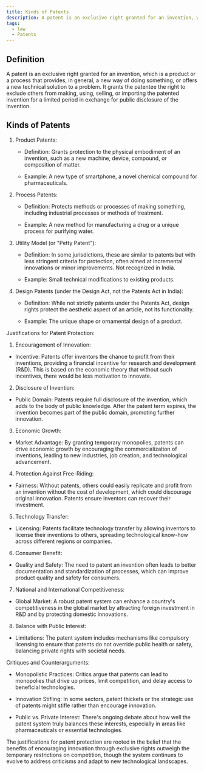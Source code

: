 ```yaml
---
title: Kinds of Patents
description: A patent is an exclusive right granted for an invention, which is a product or a process that provides, in general, a new way of doing something, or offers a new technical solution to a problem.
tags:
  - law
  - Patents
---
```

## Definition

A patent is an exclusive right granted for an invention, which is a product or a process that provides, in general, a new way of doing something, or offers a new technical solution to a problem. It grants the patentee the right to exclude others from making, using, selling, or importing the patented invention for a limited period in exchange for public disclosure of the invention.

## Kinds of Patents

1. Product Patents:

    - Definition: Grants protection to the physical embodiment of an invention, such as a new machine, device, compound, or composition of matter.

    - Example: A new type of smartphone, a novel chemical compound for pharmaceuticals.

2. Process Patents:

    - Definition: Protects methods or processes of making something, including industrial processes or methods of treatment.

    - Example: A new method for manufacturing a drug or a unique process for purifying water.

3. Utility Model (or "Petty Patent"):

    - Definition: In some jurisdictions, these are similar to patents but with less stringent criteria for protection, often aimed at incremental innovations or minor improvements. Not recognized in India.

    - Example: Small technical modifications to existing products.

4. Design Patents (under the Design Act, not the Patents Act in India):

    - Definition: While not strictly patents under the Patents Act, design rights protect the aesthetic aspect of an article, not its functionality.

    - Example: The unique shape or ornamental design of a product.

Justifications for Patent Protection:

1. Encouragement of Innovation:

- Incentive: Patents offer inventors the chance to profit from their inventions, providing a financial incentive for research and development (R&D). This is based on the economic theory that without such incentives, there would be less motivation to innovate.

2. Disclosure of Invention:

- Public Domain: Patents require full disclosure of the invention, which adds to the body of public knowledge. After the patent term expires, the invention becomes part of the public domain, promoting further innovation.

3. Economic Growth:

- Market Advantage: By granting temporary monopolies, patents can drive economic growth by encouraging the commercialization of inventions, leading to new industries, job creation, and technological advancement.

4. Protection Against Free-Riding:

- Fairness: Without patents, others could easily replicate and profit from an invention without the cost of development, which could discourage original innovation. Patents ensure inventors can recover their investment.

5. Technology Transfer:

- Licensing: Patents facilitate technology transfer by allowing inventors to license their inventions to others, spreading technological know-how across different regions or companies.

6. Consumer Benefit:

- Quality and Safety: The need to patent an invention often leads to better documentation and standardization of processes, which can improve product quality and safety for consumers.

7. National and International Competitiveness:

- Global Market: A robust patent system can enhance a country's competitiveness in the global market by attracting foreign investment in R&D and by protecting domestic innovations.

8. Balance with Public Interest:

- Limitations: The patent system includes mechanisms like compulsory licensing to ensure that patents do not override public health or safety, balancing private rights with societal needs.

Critiques and Counterarguments:

- Monopolistic Practices: Critics argue that patents can lead to monopolies that drive up prices, limit competition, and delay access to beneficial technologies.

- Innovation Stifling: In some sectors, patent thickets or the strategic use of patents might stifle rather than encourage innovation.

- Public vs. Private Interest: There's ongoing debate about how well the patent system truly balances these interests, especially in areas like pharmaceuticals or essential technologies.

The justifications for patent protection are rooted in the belief that the benefits of encouraging innovation through exclusive rights outweigh the temporary restrictions on competition, though the system continues to evolve to address criticisms and adapt to new technological landscapes.

